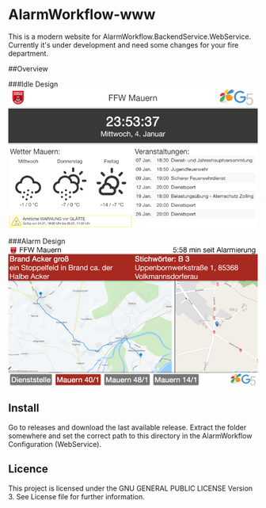 # AlarmWorkflow-www
This is a modern website for AlarmWorkflow.BackendService.WebService. 
Currently it's under development and need some changes for your fire department. 

##Overview

###Idle Design
![idle design](https://raw.githubusercontent.com/ForrestFalcon/AlarmWorkflow-www/master/GitHub/Idle.png "Idle Design")


###Alarm Design
![alarm design](https://raw.githubusercontent.com/ForrestFalcon/AlarmWorkflow-www/master/GitHub/Alarm.png "Alarm Design")


## Install
Go to releases and download the last available release. Extract the folder somewhere 
and set the correct path to this directory in the AlarmWorkflow Configuration (WebService).

## Licence
This project is licensed under the GNU GENERAL PUBLIC LICENSE Version 3. See License file for further information.

